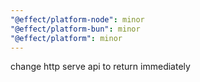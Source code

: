 ```yaml
---
"@effect/platform-node": minor
"@effect/platform-bun": minor
"@effect/platform": minor
---
```


change http serve api to return immediately
